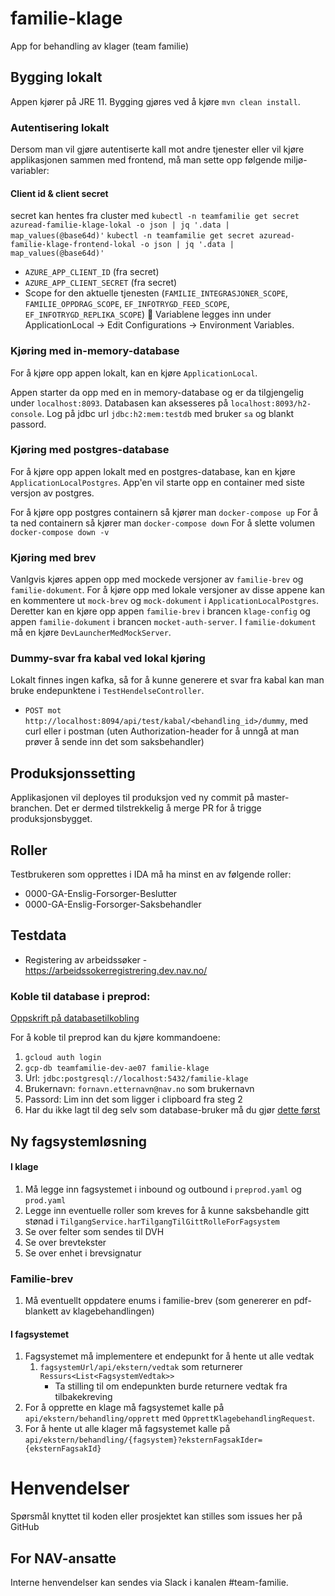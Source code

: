 # familie-klage
App for behandling av klager (team familie)

## Bygging lokalt
Appen kjører på JRE 11. Bygging gjøres ved å kjøre `mvn clean install`.

### Autentisering lokalt
Dersom man vil gjøre autentiserte kall mot andre tjenester eller vil kjøre applikasjonen sammen med frontend, må man sette opp følgende miljø-variabler:

#### Client id & client secret
secret kan hentes fra cluster med
`kubectl -n teamfamilie get secret azuread-familie-klage-lokal -o json | jq '.data | map_values(@base64d)'`
`kubectl -n teamfamilie get secret azuread-familie-klage-frontend-lokal -o json | jq '.data | map_values(@base64d)'`

* `AZURE_APP_CLIENT_ID` (fra secret)
* `AZURE_APP_CLIENT_SECRET` (fra secret)
* Scope for den aktuelle tjenesten (`FAMILIE_INTEGRASJONER_SCOPE`, `FAMILIE_OPPDRAG_SCOPE`, `EF_INFOTRYGD_FEED_SCOPE`, `EF_INFOTRYGD_REPLIKA_SCOPE`)

Variablene legges inn under ApplicationLocal -> Edit Configurations -> Environment Variables.

### Kjøring med in-memory-database
For å kjøre opp appen lokalt, kan en kjøre `ApplicationLocal`.

Appen starter da opp med en in memory-database og er da tilgjengelig under `localhost:8093`.
Databasen kan aksesseres på `localhost:8093/h2-console`. Log på jdbc url `jdbc:h2:mem:testdb` med bruker `sa` og blankt passord.

### Kjøring med postgres-database
For å kjøre opp appen lokalt med en postgres-database, kan en kjøre `ApplicationLocalPostgres`.
App'en vil starte opp en container med siste versjon av postgres.

For å kjøre opp postgres containern så kjører man `docker-compose up`
For å ta ned containern så kjører man `docker-compose down`
For å slette volumen `docker-compose down -v`

### Kjøring med brev
Vanlgvis kjøres appen opp med mockede versjoner av `familie-brev` og `familie-dokument`. 
For å kjøre opp med lokale versjoner av disse appene kan en kommentere ut `mock-brev` og `mock-dokument` i `ApplicationLocalPostgres`.
Deretter kan en kjøre opp appen `familie-brev` i brancen `klage-config` og appen `familie-dokument` i brancen `mocket-auth-server`.
I `familie-dokument` må en kjøre `DevLauncherMedMockServer`. 

### Dummy-svar fra kabal ved lokal kjøring
Lokalt finnes ingen kafka, så for å kunne generere et svar fra kabal kan man bruke endepunktene i `TestHendelseController`. 
* `POST mot http://localhost:8094/api/test/kabal/<behandling_id>/dummy`, med curl eller i postman (uten Authorization-header for å unngå at man prøver å sende inn det som saksbehandler)

## Produksjonssetting
Applikasjonen vil deployes til produksjon ved ny commit på master-branchen. Det er dermed tilstrekkelig å merge PR for å trigge produksjonsbygget.

## Roller
Testbrukeren som opprettes i IDA må ha minst en av følgende roller:
- 0000-GA-Enslig-Forsorger-Beslutter
- 0000-GA-Enslig-Forsorger-Saksbehandler

## Testdata
- Registering av arbeidssøker - https://arbeidssokerregistrering.dev.nav.no/

### Koble til database i preprod:
[Oppskrift på databasetilkobling](https://github.com/navikt/familie/blob/cb403dbf0e7e5af2f5b0d8168d89dae87ce318c4/doc/utvikling/gcp/gcp_kikke_i_databasen.md)

For å koble til preprod kan du kjøre kommandoene:
1. `gcloud auth login`
2. `gcp-db teamfamilie-dev-ae07 familie-klage`
3. Url: `jdbc:postgresql://localhost:5432/familie-klage`
4. Brukernavn: `fornavn.etternavn@nav.no` som brukernavn
5. Passord: Lim inn det som ligger i clipboard fra steg 2
6. Har du ikke lagt til deg selv som database-bruker må du gjør [dette først](https://doc.nais.io/persistence/postgres/)

## Ny fagsystemløsning
#### I klage
1. Må legge inn fagsystemet i inbound og outbound i `preprod.yaml` og `prod.yaml`
2. Legge inn eventuelle roller som kreves for å kunne saksbehandle gitt stønad i `TilgangService.harTilgangTilGittRolleForFagsystem`
3. Se over felter som sendes til DVH
4. Se over brevtekster
5. Se over enhet i brevsignatur 

### Familie-brev
1. Må eventuellt oppdatere enums i familie-brev (som genererer en pdf-blankett av klagebehandlingen)

#### I fagsystemet
1. Fagsystemet må implementere et endepunkt for å hente ut alle vedtak
   1. `fagsystemUrl/api/ekstern/vedtak` som returnerer `Ressurs<List<FagsystemVedtak>>`
      - Ta stilling til om endepunkten burde returnere vedtak fra tilbakekreving
3. For å opprette en klage må fagsystemet kalle på `api/ekstern/behandling/opprett` med `OpprettKlagebehandlingRequest`. 
4. For å hente ut alle klager må fagsystemet kalle på `api/ekstern/behandling/{fagsystem}?eksternFagsakIder={eksternFagsakId}`

# Henvendelser
Spørsmål knyttet til koden eller prosjektet kan stilles som issues her på GitHub

## For NAV-ansatte
Interne henvendelser kan sendes via Slack i kanalen #team-familie.
